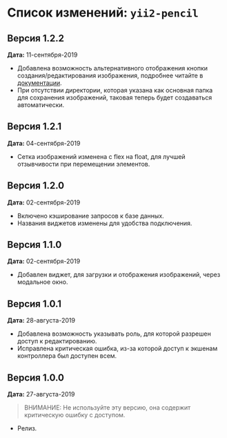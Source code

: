 Список изменений: `yii2-pencil`
===============================

## Версия 1.2.2

**Дата:** 11-сентября-2019

- Добавлена возможность альтернативного отображения кнопки создания/редактирования изображения, подробнее читайте в 
[документации](https://github.com/laker-ls/yii2-pencil/blob/master/README.md).
- При отсутствии директории, которая указана как основная папка для сохранения изображений, таковая теперь 
будет создаваться автоматически.

## Версия 1.2.1

**Дата:** 04-сентября-2019

- Сетка изображений изменена с flex на float, для лучшей отзывчивости при перемещении элементов.

## Версия 1.2.0

**Дата:** 02-сентября-2019

- Включено кэширование запросов к базе данных.
- Названия виджетов изменены для удобства подключения.

## Версия 1.1.0

**Дата:** 02-сентября-2019

- Добавлен виджет, для загрузки и отображения изображений, через модальное окно.

## Версия 1.0.1

**Дата:** 28-августа-2019

- Добавлена возможность указывать роль, для которой разрешен доступ к редактированию.
- Исправлена критическая ошибка, из-за которой доступ к экшенам контроллера был доступен всем.

## Версия 1.0.0

**Дата:** 27-августа-2019

> ВНИМАНИЕ: Не используйте эту версию, она содержит критическую ошибку с доступом.

- Релиз.